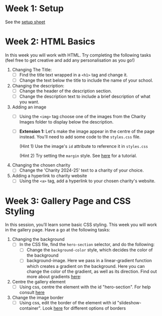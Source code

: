 # Week 1: Setup
See the [setup sheet](https://github.com/trinity-coding-club/website-template/blob/main/GitHub%20Setup%20Sheet.pdf)

# Week 2: HTML Basics
In this week you will work with HTML. Try completing the following tasks (feel free to get creative and add any personalisation as you go!)

1. Changing The Title:
    - [ ] Find the title text wrapped in a `<h1>` tag and change it.
    - [ ] Change the text below the title to include the name of your school.
  
2. Changing the description:
    - [ ] Change the header of the description section.
    - [ ] Change the description text to include a brief description of what you want.
          
3. Adding an image
    - [ ] Using the `<img>` tag choose one of the images from the Charity Images folder to display below the description.
    - [ ] **Extension 1:** Let's make the image appear in the centre of the page instead. You'll need to add some code to the `styles.css` file.

        (Hint 1) Use the image's `id` attribute to reference it in `styles.css`

        (Hint 2) Try setting the `margin` style. See [here](https://www.w3schools.com/howto/howto_css_image_center.asp) for a tutorial.

4. Changing the chosen charity
    - [ ] Change the 'Charity 2024-25' text to a charity of your choice.
  
5. Adding a hyperlink to charity website
    - [ ] Using the `<a>` tag, add a hyperlink to your chosen charity's website.

# Week 3: Gallery Page and CSS Styling

In this session, you’ll learn some basic CSS styling. This week you will work in the gallery page. Have a go at the following tasks: 

1. Changing the background
    - [ ] In the CSS file, find the `hero-section` selector, and do the following:
        - [ ] Change the `background-color` style, which decides the color of the background
        - [ ] background-image. Here we pass in a linear-gradient function which creates a gradient on the background.
                Here you can change the color of the gradient, as well as its direction. Find out more about gradients <a href="https://www.w3schools.com/css/css3_gradients.asp">here</a>:
2. Centre the gallery element
    - [ ] Using css, centre the element with the id "hero-section". For help consult <a href="https://www.w3schools.com/css/css_align.asp">here</a>
3. Change the image border
    - [ ] Using css, edit the border of the element with id "slideshow-container". Look <a href="https://www.w3schools.com/css/css_border.asp">here</a>  for different options of borders

